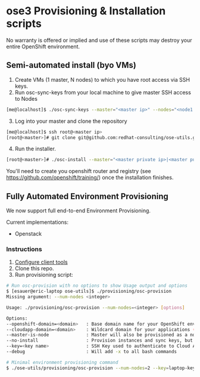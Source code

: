 # ose3 Provisioning & Installation scripts

No warranty is offered or implied and use of these scripts may destroy your entire OpenShift environment.

## Semi-automated install (byo VMs)

1. Create VMs (1 master, N nodes) to which you have root access via SSH keys.
2. Run osc-sync-keys from your local machine to give master SSH access to Nodes
```bash
[me@localhost]$ ./osc-sync-keys --master="<master ip>" --nodes="<node1 ip>,<node2 ip>,...,<nodeN ip>"
```
3. Log into your master and clone the repository
```bash
[me@localhost]$ ssh root@<master ip>
[root@<master>]# git clone git@github.com:redhat-consulting/ose-utils.git
```
4. Run the installer.
```bash
[root@<master>]# ./osc-install --master="<master private ip>|<master public ip>" --nodes="<node1 private ip>|<node1 public ip>,...,<nodeN private ip|nodeN public ip>" --actions=prep,dns,install,post
```

You'll need to create you openshift router and registry (see https://github.com/openshift/training/) once the installation finishes.

## Fully Automated Environment Provisioning

We now support full end-to-end Environment Provisioning.

Current implementations:

 - Openstack

### Instructions

1. [Configure client tools](provisioning/openstack/README.md)
2. Clone this repo.
3. Run provisioning script:
```bash
# Run osc-provision with no options to show Usage output and options
$ [esauer@eric-laptop ose-utils]$ ./provisioning/osc-provision
Missing argument: --num-nodes <integer>

Usage: ./provisioning/osc-provision --num-nodes=<integer> [options]

Options:
--openshift-domain=<domain>   : Base domain name for your OpenShift environment (default: ose.example.com)
--cloudapp-domain=<domain>    : Wildcard domain for your applications (default: *.ose.example.com)
--master-is-node              : Master will also be provisioned as a node (set to false if not passed)
--no-install                  : Provision instances and sync keys, but do not run the OpenShift installer
--key=<key name>              : SSH Key used to authenticate to Cloud API
--debug                       : Will add -x to all bash commands

# Minimal environment provisioning command
$ ./ose-utils/provisioning/osc-provision --num-nodes=2 --key=laptop-key
```

